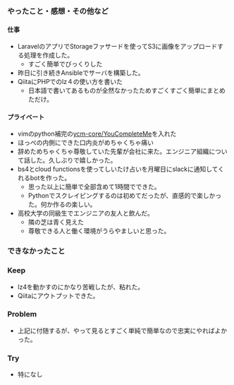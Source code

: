 ### やったこと・感想・その他など

#### 仕事

- LaravelのアプリでStorageファサードを使ってS3に画像をアップロードする処理を作成した。
  - すごく簡単でびっくりした
- 昨日に引き続きAnsibleでサーバを構築した。
- QiitaにPHPでのlz４の使い方を書いた
  - 日本語で書いてあるものが全然なかったためすごくすごく簡単にまとめただけ。

#### プライベート

- vimのpython補完の[ycm-core/YouCompleteMe](https://github.com/ycm-core/YouCompleteMe)を入れた
- ほっぺの内側にできた口内炎がめちゃくちゃ痛い
- 辞めためちゃくちゃ尊敬していた先輩が会社に来た。エンジニア組織について話した。久しぶりで嬉しかった。
- bs4とcloud functionsを使ってしいたけ占いを月曜日にslackに通知してくれるbotを作った。
  - 思った以上に簡単で全部含めて1時間でできた。
  - Pythonでスクレイピングするのは初めてだったが、直感的で楽しかった。何か作るの楽しい。
- 高校大学の同級生でエンジニアの友人と飲んだ。
  - 隣の芝は青く見えた
  - 尊敬できる人と働く環境がうらやましいと思った。




### できなかったこと



### Keep

- lz4を動かすのにかなり苦戦したが、粘れた。
- Qiitaにアウトプットできた。

### Problem

- 上記に付随するが、やって見るとすごく単純で簡単なので忠実にやればよかった。

### Try

- 特になし



